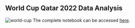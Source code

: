 ## World Cup Qatar 2022 Data Analysis 
![world-cup](images/fifa22.jpg)
The complete notebook can be accessed [here](https://nbviewer.org/github/OssaMajali/WorldCupQatar2022/blob/main/FIFA22.ipynb).
